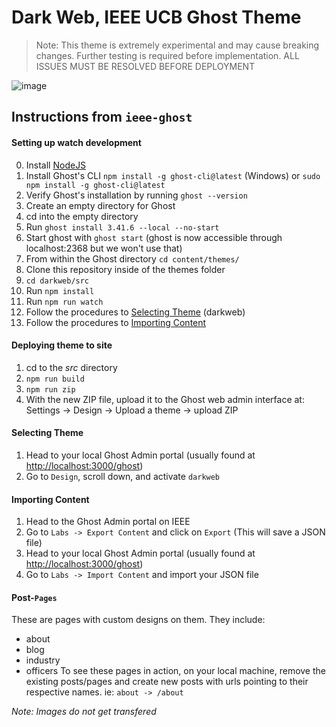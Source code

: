 # Dark Web, IEEE UCB Ghost Theme
> Note: This theme is extremely experimental and may cause breaking changes. Further testing is required before implementation.
> ALL ISSUES MUST BE RESOLVED BEFORE DEPLOYMENT

![image](https://user-images.githubusercontent.com/45542237/91100371-efcd4700-e619-11ea-8f50-ab002a5a3238.png)

## Instructions from `ieee-ghost`

#### Setting up watch development
0. Install [NodeJS](https://nodejs.org/en/download/)
1. Install Ghost's CLI `npm install -g ghost-cli@latest` (Windows) or `sudo npm install -g ghost-cli@latest`
2. Verify Ghost's installation by running `ghost --version`
3. Create an empty directory for Ghost
4. cd into the empty directory
5. Run `ghost install 3.41.6 --local --no-start`
6. Start ghost with `ghost start` (ghost is now accessible through localhost:2368 but we won't use that)
7. From within the Ghost directory `cd content/themes/`
8. Clone this repository inside of the themes folder
9. `cd darkweb/src`
10. Run `npm install`
11. Run `npm run watch`
12. Follow the procedures to [Selecting Theme](#selecting-theme) (darkweb)
13. Follow the procedures to [Importing Content](#importing-content)

#### Deploying theme to site
1. cd to the *src* directory
1. `npm run build`
2. `npm run zip`
3. With the new ZIP file, upload it to the Ghost web admin interface at: Settings -> Design -> Upload a theme -> upload ZIP

#### Selecting Theme
1. Head to your local Ghost Admin portal (usually found at [http://localhost:3000/ghost](http://localhost:3000/ghost))
2. Go to `Design`, scroll down, and activate `darkweb`

#### Importing Content
1. Head to the Ghost Admin portal on IEEE
2. Go to `Labs -> Export Content` and click on `Export` (This will save a JSON file)
3. Head to your local Ghost Admin portal (usually found at [http://localhost:3000/ghost](http://localhost:3000/ghost))
4. Go to `Labs -> Import Content` and import your JSON file

#### Post-`Pages`
These are pages with custom designs on them. They include:
- about
- blog
- industry
- officers
To see these pages in action, on your local machine, remove the existing posts/pages and create new posts with urls pointing to their respective names.
ie: `about -> /about`

*Note: Images do not get transfered*
